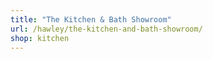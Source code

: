 ```yaml
---
title: "The Kitchen & Bath Showroom"
url: /hawley/the-kitchen-and-bath-showroom/
shop: kitchen
---
```


